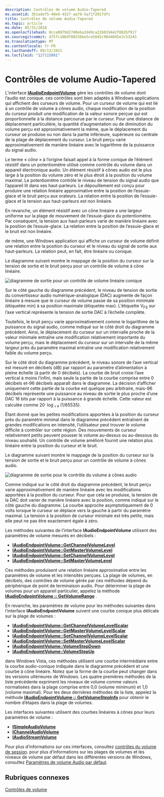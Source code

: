 ```yaml
---
description: Contrôles de volume Audio-Tapered
ms.assetid: 3b1adef5-40e9-4527-aa79-5a71f201fdfc
title: Contrôles de volume Audio-Tapered
ms.topic: article
ms.date: 05/31/2018
ms.openlocfilehash: 0cca0879d27d0eba3d49ca22b019442f882bf917
ms.sourcegitcommit: d75fc10b9f0825bbe5ce5045c90d4045e3c53243
ms.translationtype: MT
ms.contentlocale: fr-FR
ms.lasthandoff: 09/13/2021
ms.locfileid: "127115081"
---
```

# <a name="audio-tapered-volume-controls"></a>Contrôles de volume Audio-Tapered

L’interface [**IAudioEndpointVolume**](/windows/desktop/api/Endpointvolume/nn-endpointvolume-iaudioendpointvolume) gère les contrôles de volume dont l’audio est conique. ces contrôles sont bien adaptés à Windows applications qui affichent des curseurs de volume. Pour un curseur de volume qui est lié à un contrôle de volume à cônes audio, chaque modification de la position du curseur produit une modification de la valeur sonore perçue qui est proportionnelle à la distance parcourue par le curseur. Pour une distance de déplacement particulière, la quantité d’augmentation ou de diminution du volume perçu est approximativement la même, que le déplacement du curseur se produise ou non dans la partie inférieure, supérieure ou centrale de la plage de déplacement du curseur. Le bruit perçu varie approximativement de manière linéaire avec le logarithme de la puissance du signal audio.

Le terme « *cône* » à l’origine faisait appel à la forme conique de l’élément résistif dans un potentiomètre utilisé comme contrôle du volume dans un appareil électronique audio. Un élément résistif à cônes audio est le plus large à la position du volume zéro et le plus étroit à la position du volume maximal. Le potentiomètre contrôle le niveau de tension du signal audio que l’appareil lit dans ses haut-parleurs. Le dépouillement est conçu pour produire une relation linéaire approximative entre la position de l’essuie-glace et le bruit perçu aux orateurs. La relation entre la position de l’essuie-glace et la tension aux haut-parleurs est non linéaire.

En revanche, un élément résistif avec un cône linéaire a une largeur uniforme sur la plage de mouvement de l’essuie-glace du potentiomètre. Par conséquent, la tension aux haut-parleurs varie de manière linéaire avec la position de l’essuie-glace. La relation entre la position de l’essuie-glace et le bruit est non linéaire.

de même, une Windows application qui affiche un curseur de volume définit une relation entre la position du curseur et le niveau du signal de sortie aux haut-parleurs. La relation peut, en fait, être linéaire ou conique.

Le diagramme suivant montre le mappage de la position du curseur sur la tension de sortie et le bruit perçu pour un contrôle de volume à cône linéaire.

![diagramme de sortie pour un contrôle de volume linéaire conique](images/taper1.jpg)

Sur le côté gauche du diagramme précédent, le niveau de tension de sortie du convertisseur audio numérique-analogique (DAC) augmente de façon linéaire à mesure que le curseur de volume passe de sa position minimale (étiquetée min) à sa position maximale (étiquetée max). L’étiquette V<sub>FS</sub> sur l’axe vertical représente la tension de sortie DAC à l’échelle complète.

Toutefois, le bruit perçu varie approximativement comme le logarithme de la puissance du signal audio, comme indiqué sur le côté droit du diagramme précédent. Ainsi, le déplacement du curseur sur un intervalle proche de la valeur minimale entraîne une modification relativement importante du volume perçu, mais le déplacement du curseur sur un intervalle de la même largeur près du paramètre maximal entraîne une modification relativement faible du volume perçu.

Sur le côté droit du diagramme précédent, le niveau sonore de l’axe vertical est mesuré en décibels (dB) par rapport au paramètre d’alimentation à pleine échelle (à partir de 0 décibels). La courbe de bruit croise l’axe vertical à moins l’infini, mais seule la partie de la courbe comprise entre 0 décibels et-96 décibels apparaît dans le diagramme. La décision d’afficher uniquement cette partie de la courbe est quelque peu arbitraire, mais-96 décibels représente une puissance au niveau de sortie le plus proche d’une DAC 16 bits par rapport à la puissance à grande échelle. Cette valeur est calculée comme 20<sup>.</sup> log ₁ ₀ (1/65535).

Étant donné que les petites modifications apportées à la position du curseur près du paramètre minimal dans le diagramme précédent entraînent de grandes modifications en intensité, l’utilisateur peut trouver le volume difficile à contrôler sur cette région. Des mouvements de curseur relativement petits peuvent pousser le volume au-dessus ou au-dessous du niveau souhaité. Un contrôle de volume amélioré fournit une relation plus linéaire entre la position du curseur et le bruit.

Le diagramme suivant montre le mappage de la position du curseur sur la tension de sortie et le bruit perçu pour un contrôle de volume à cônes audio.

![diagramme de sortie pour le contrôle du volume à cônes audio](images/taper2.jpg)

Comme indiqué sur le côté droit du diagramme précédent, le bruit perçu varie approximativement de manière linéaire avec les modifications apportées à la position du curseur. Pour que cela se produise, la tension de la DAC doit varier de manière linéaire avec la position, comme indiqué sur le côté gauche du diagramme. La courbe approche asymptotiquement de 0 volts lorsque le curseur se déplace vers la gauche à partir du paramètre maximal. La tension à la position de curseur minimale est très petite, mais elle peut ne pas être exactement égale à zéro.

Les méthodes suivantes de l’interface **IAudioEndpointVolume** utilisent des paramètres de volume mesurés en décibels :

-   [**IAudioEndpointVolume::GetChannelVolumeLevel**](/windows/desktop/api/Endpointvolume/nf-endpointvolume-iaudioendpointvolume-getchannelvolumelevel)
-   [**IAudioEndpointVolume::GetMasterVolumeLevel**](/windows/desktop/api/Endpointvolume/nf-endpointvolume-iaudioendpointvolume-getmastervolumelevel)
-   [**IAudioEndpointVolume::SetChannelVolumeLevel**](/windows/desktop/api/Endpointvolume/nf-endpointvolume-iaudioendpointvolume-setchannelvolumelevel)
-   [**IAudioEndpointVolume::SetMasterVolumeLevel**](/windows/desktop/api/Endpointvolume/nf-endpointvolume-iaudioendpointvolume-setmastervolumelevel)

Ces méthodes produisent une relation linéaire approximative entre les paramètres de volume et les intensités perçues. La plage de volumes, en décibels, des contrôles de volume gérés par ces méthodes dépend du périphérique de point de terminaison audio. Pour déterminer la plage de volumes pour un appareil particulier, appelez la méthode [**IAudioEndpointVolume :: GetVolumeRange**](/windows/desktop/api/Endpointvolume/nf-endpointvolume-iaudioendpointvolume-getvolumerange) .

En revanche, les paramètres de volume pour les méthodes suivantes dans l’interface **IAudioEndpointVolume** suivent une courbe conique plus délicate sur la plage de volumes :

-   [**IAudioEndpointVolume::GetChannelVolumeLevelScalar**](/windows/desktop/api/Endpointvolume/nf-endpointvolume-iaudioendpointvolume-getchannelvolumelevelscalar)
-   [**IAudioEndpointVolume::GetMasterVolumeLevelScalar**](/windows/desktop/api/Endpointvolume/nf-endpointvolume-iaudioendpointvolume-getmastervolumelevelscalar)
-   [**IAudioEndpointVolume::SetChannelVolumeLevelScalar**](/windows/desktop/api/Endpointvolume/nf-endpointvolume-iaudioendpointvolume-setchannelvolumelevelscalar)
-   [**IAudioEndpointVolume::SetMasterVolumeLevelScalar**](/windows/desktop/api/Endpointvolume/nf-endpointvolume-iaudioendpointvolume-setmastervolumelevelscalar)
-   [**IAudioEndpointVolume::VolumeStepDown**](/windows/desktop/api/Endpointvolume/nf-endpointvolume-iaudioendpointvolume-volumestepdown)
-   [**IAudioEndpointVolume::VolumeStepUp**](/windows/desktop/api/Endpointvolume/nf-endpointvolume-iaudioendpointvolume-volumestepup)

dans Windows Vista, ces méthodes utilisent une courbe intermédiaire entre la courbe audio-conique indiquée dans le diagramme précédent et une courbe à cône linéaire. Notez que la forme de la courbe peut changer dans les versions ultérieures de Windows. Les quatre premières méthodes de la liste précédente expriment les niveaux de volume comme valeurs normalisées dans la plage comprise entre 0,0 (volume minimum) et 1,0 (volume maximal). Pour les deux dernières méthodes de la liste, appelez la méthode [**IAudioEndpointVolume :: GetVolumeStepInfo**](/windows/desktop/api/Endpointvolume/nf-endpointvolume-iaudioendpointvolume-getvolumestepinfo) pour obtenir le nombre d’étapes dans la plage de volumes.

Les interfaces suivantes utilisent des courbes linéaires à cônes pour leurs paramètres de volume :

-   [**ISimpleAudioVolume**](/windows/desktop/api/Audioclient/nn-audioclient-isimpleaudiovolume)
-   [**IChannelAudioVolume**](/windows/desktop/api/Audioclient/nn-audioclient-ichannelaudiovolume)
-   [**IAudioStreamVolume**](/windows/desktop/api/Audioclient/nn-audioclient-iaudiostreamvolume)

Pour plus d’informations sur ces interfaces, consultez [contrôles du volume de session](session-volume-controls.md). pour plus d’informations sur les plages de volumes et les niveaux de volume par défaut dans les différentes versions de Windows, consultez [Paramètres de volume Audio par défaut](/windows-hardware/drivers/audio/default-audio-volume-settings).

## <a name="related-topics"></a>Rubriques connexes

<dl> <dt>

[Contrôles de volume](volume-controls.md)
</dt> </dl>

 

 

